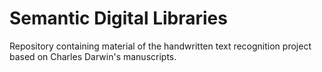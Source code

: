 # Semantic Digital Libraries
Repository containing material of the handwritten text recognition project based on Charles Darwin's manuscripts. 
